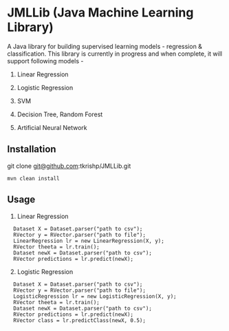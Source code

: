 # JMLLib (Java Machine Learning Library)
A Java library for building supervised learning models - regression & classification. This library is currently in progress and when complete, it will support following models -

1. Linear Regression

2. Logistic Regression

3. SVM

4. Decision Tree, Random Forest

5. Artificial Neural Network


## Installation
git clone git@github.com:tkrishp/JMLLib.git

`mvn clean install`

## Usage

1. Linear Regression
```
  Dataset X = Dataset.parser("path to csv");
  RVector y = RVector.parser("path to file");
  LinearRegression lr = new LinearRegression(X, y);
  RVector theeta = lr.train();
  Dataset newX = Dataset.parser("path to csv");
  RVector predictions = lr.predict(newX);
```

2. Logistic Regression
```
  Dataset X = Dataset.parser("path to csv");
  RVector y = RVector.parser("path to file");
  LogisticRegression lr = new LogisticRegression(X, y);
  RVector theeta = lr.train();
  Dataset newX = Dataset.parser("path to csv");
  RVector predictions = lr.predict(newX);
  RVector class = lr.predictClass(newX, 0.5);
```

